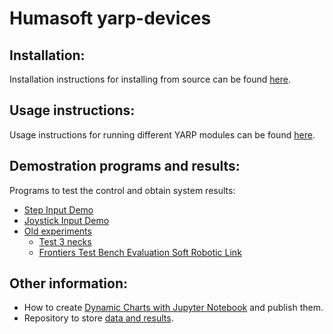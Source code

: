 # Humasoft yarp-devices

## Installation:

Installation instructions for installing from source can be found [here](doc/yarp-devices-install.md).

## Usage instructions:

Usage instructions for running different YARP modules can be found [here](doc/yarp-device-usage.md).

## Demostration programs and results:
Programs to test the control and obtain system results:
* [Step Input Demo](https://github.com/HUMASoft/yarp-devices/blob/develop/programs/README.md#1-step-input-demo)
* [Joystick Input Demo](https://github.com/HUMASoft/yarp-devices/blob/develop/programs/README.md#2-joystick-input-demo)
* [Old experiments](https://github.com/HUMASoft/yarp-devices/blob/develop/programs/README.md#old-experiments-and-results)
   - [Test 3 necks](https://github.com/HUMASoft/yarp-devices/blob/develop/programs/README.md#test-3-necks)
   - [Frontiers Test Bench Evaluation Soft Robotic Link](https://github.com/HUMASoft/yarp-devices/blob/develop/programs/README.md#frontiers-test-bench-evaluation-soft-robotic-link)

## Other information:

* How to create [Dynamic Charts with Jupyter Notebook](https://github.com/HUMASoft/yarp-devices/blob/develop/doc/graphics-guide.md) and publish them.
* Repository to store [data and results](https://github.com/HUMASoft/Data-and-Results).
